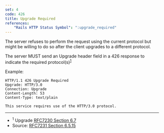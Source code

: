 ```yaml
---
set: 4
code: 426
title: Upgrade Required
references:
    "Rails HTTP Status Symbol": ":upgrade_required"
---
```


The server refuses to perform the request using the current protocol but might
be willing to do so after the client upgrades to a different protocol.

The server MUST send an Upgrade header field in a 426 response to indicate the
required protocol(s)<sup>[1](#ref-1)</sup>

Example:

```
HTTP/1.1 426 Upgrade Required
Upgrade: HTTP/3.0
Connection: Upgrade
Content-Length: 53
Content-Type: text/plain

This service requires use of the HTTP/3.0 protocol.
```

---

* <span id="ref-1"><sup>1</sup> Upgrade [RFC7230 Section 6.7][2]</span>
* Source: [RFC7231 Section 6.5.15][1]

[1]: <http://tools.ietf.org/html/rfc7231#section-6.5.15>
[2]: <http://tools.ietf.org/html/rfc7230#section-6.7>